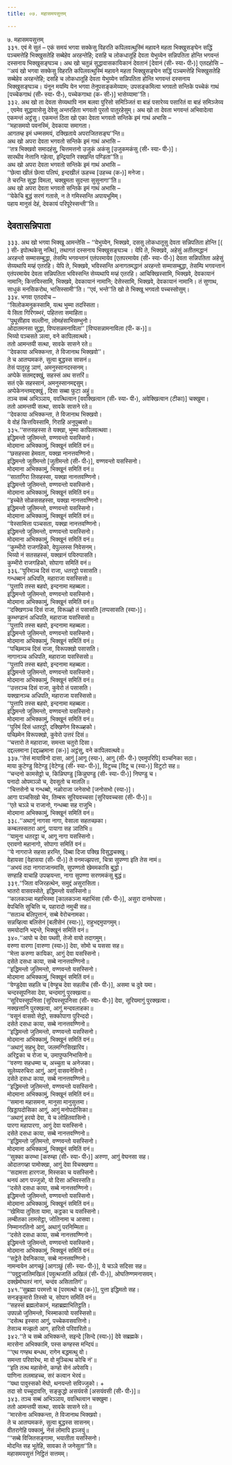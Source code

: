 ```yaml
---
title: ०७. महासमयसुत्तम्

---
```

७. महासमयसुत्तम्  
३३१. एवं मे सुतं – एकं समयं भगवा सक्केसु विहरति कपिलवत्थुस्मिं महावने महता भिक्खुसङ्घेन सद्धिं पञ्चमत्तेहि भिक्खुसतेहि सब्बेहेव अरहन्तेहि; दसहि च लोकधातूहि देवता येभुय्येन सन्निपतिता होन्ति भगवन्तं दस्सनाय भिक्खुसङ्घञ्च। अथ खो चतुन्नं सुद्धावासकायिकानं देवतानं [देवानं (सी॰ स्या॰ पी॰)] एतदहोसि – ‘‘अयं खो भगवा सक्केसु विहरति कपिलवत्थुस्मिं महावने महता भिक्खुसङ्घेन सद्धिं पञ्चमत्तेहि भिक्खुसतेहि सब्बेहेव अरहन्तेहि; दसहि च लोकधातूहि देवता येभुय्येन सन्निपतिता होन्ति भगवन्तं दस्सनाय भिक्खुसङ्घञ्च। यंनून मयम्पि येन भगवा तेनुपसङ्कमेय्याम; उपसङ्कमित्वा भगवतो सन्तिके पच्चेकं गाथं [पच्चेकगाथं (सी॰ स्या॰ पी॰), पच्चेकगाथा (क॰ सी॰)] भासेय्यामा’’ति।  
३३२. अथ खो ता देवता सेय्यथापि नाम बलवा पुरिसो समिञ्जितं वा बाहं पसारेय्य पसारितं वा बाहं समिञ्जेय्य , एवमेव सुद्धावासेसु देवेसु अन्तरहिता भगवतो पुरतो पातुरहेसुम्। अथ खो ता देवता भगवन्तं अभिवादेत्वा एकमन्तं अट्ठंसु। एकमन्तं ठिता खो एका देवता भगवतो सन्तिके इमं गाथं अभासि –  
‘‘महासमयो पवनस्मिं, देवकाया समागता।  
आगतम्ह इमं धम्मसमयं, दक्खिताये अपराजितसङ्घ’’न्ति॥  
अथ खो अपरा देवता भगवतो सन्तिके इमं गाथं अभासि –  
‘‘तत्र भिक्खवो समादहंसु, चित्तमत्तनो उजुकं अकंसु [उजुकमकंसु (सी॰ स्या॰ पी॰)]।  
सारथीव नेत्तानि गहेत्वा, इन्द्रियानि रक्खन्ति पण्डिता’’ति॥  
अथ खो अपरा देवता भगवतो सन्तिके इमं गाथं अभासि –  
‘‘छेत्वा खीलं छेत्वा पलिघं, इन्दखीलं ऊहच्च [उहच्च (क॰)] मनेजा।  
ते चरन्ति सुद्धा विमला, चक्खुमता सुदन्ता सुसुनागा’’ति॥  
अथ खो अपरा देवता भगवतो सन्तिके इमं गाथं अभासि –  
‘‘येकेचि बुद्धं सरणं गतासे, न ते गमिस्सन्ति अपायभूमिम्।  
पहाय मानुसं देहं, देवकायं परिपूरेस्सन्ती’’ति॥  


## देवतासन्निपाता

३३३. अथ खो भगवा भिक्खू आमन्तेसि – ‘‘येभुय्येन, भिक्खवे, दससु लोकधातूसु देवता सन्निपतिता होन्ति [( ) सी॰ इपोत्थकेसु नत्थि], तथागतं दस्सनाय भिक्खुसङ्घञ्च । येपि ते, भिक्खवे, अहेसुं अतीतमद्धानं अरहन्तो सम्मासम्बुद्धा, तेसम्पि भगवन्तानं एतंपरमायेव [एतपरमायेव (सी॰ स्या॰ पी॰)] देवता सन्निपतिता अहेसुं सेय्यथापि मय्हं एतरहि। येपि ते, भिक्खवे, भविस्सन्ति अनागतमद्धानं अरहन्तो सम्मासम्बुद्धा, तेसम्पि भगवन्तानं एतंपरमायेव देवता सन्निपतिता भविस्सन्ति सेय्यथापि मय्हं एतरहि। आचिक्खिस्सामि, भिक्खवे, देवकायानं नामानि; कित्तयिस्सामि, भिक्खवे, देवकायानं नामानि; देसेस्सामि, भिक्खवे, देवकायानं नामानि। तं सुणाथ, साधुकं मनसिकरोथ, भासिस्सामी’’ति। ‘‘एवं, भन्ते’’ति खो ते भिक्खू भगवतो पच्चस्सोसुम्।  
३३४. भगवा एतदवोच –  
‘‘सिलोकमनुकस्सामि, यत्थ भुम्मा तदस्सिता।  
ये सिता गिरिगब्भरं, पहितत्ता समाहिता॥  
‘‘पुथूसीहाव सल्लीना, लोमहंसाभिसम्भुनो।  
ओदातमनसा सुद्धा, विप्पसन्नमनाविला’’ [विप्पसन्नामनाविला (पी॰ क॰)]॥  
भिय्यो पञ्चसते ञत्वा, वने कापिलवत्थवे।  
ततो आमन्तयी सत्था, सावके सासने रते॥  
‘‘देवकाया अभिक्कन्ता, ते विजानाथ भिक्खवो’’।  
ते च आतप्पमकरुं, सुत्वा बुद्धस्स सासनं॥  
तेसं पातुरहु ञाणं, अमनुस्सानदस्सनम्।  
अप्पेके सतमद्दक्खुं, सहस्सं अथ सत्तरिं॥  
सतं एके सहस्सानं, अमनुस्सानमद्दसुम्।  
अप्पेकेनन्तमद्दक्खुं , दिसा सब्बा फुटा अहुं॥  
तञ्च सब्बं अभिञ्ञाय, ववत्थित्वान [ववक्खित्वान (सी॰ स्या॰ पी॰), अवेक्खित्वान (टीका)] चक्खुमा।  
ततो आमन्तयी सत्था, सावके सासने रते॥  
‘‘देवकाया अभिक्कन्ता, ते विजानाथ भिक्खवो।  
ये वोहं कित्तयिस्सामि, गिराहि अनुपुब्बसो॥  
३३५.‘‘सत्तसहस्सा ते यक्खा, भुम्मा कापिलवत्थवा।  
इद्धिमन्तो जुतिमन्तो, वण्णवन्तो यसस्सिनो।  
मोदमाना अभिक्कामुं, भिक्खूनं समितिं वनं॥  
‘‘छसहस्सा हेमवता, यक्खा नानत्तवण्णिनो।  
इद्धिमन्तो जुतीमन्तो [जुतीमन्तो (सी॰ पी॰)], वण्णवन्तो यसस्सिनो।  
मोदमाना अभिक्कामुं, भिक्खूनं समितिं वनं॥  
‘‘सातागिरा तिसहस्सा, यक्खा नानत्तवण्णिनो।  
इद्धिमन्तो जुतिमन्तो, वण्णवन्तो यसस्सिनो।  
मोदमाना अभिक्कामुं, भिक्खूनं समितिं वनं॥  
‘‘इच्चेते सोळससहस्सा, यक्खा नानत्तवण्णिनो।  
इद्धिमन्तो जुतिमन्तो, वण्णवन्तो यसस्सिनो।  
मोदमाना अभिक्कामुं, भिक्खूनं समितिं वनं॥  
‘‘वेस्सामित्ता पञ्चसता, यक्खा नानत्तवण्णिनो।  
इद्धिमन्तो जुतिमन्तो, वण्णवन्तो यसस्सिनो।  
मोदमाना अभिक्कामुं, भिक्खूनं समितिं वनं॥  
‘‘कुम्भीरो राजगहिको, वेपुल्लस्स निवेसनम्।  
भिय्यो नं सतसहस्सं, यक्खानं पयिरुपासति।  
कुम्भीरो राजगहिको, सोपागा समितिं वनं॥  
३३६.‘‘पुरिमञ्च दिसं राजा, धतरट्ठो पसासति।  
गन्धब्बानं अधिपति, महाराजा यसस्सिसो॥  
‘‘पुत्तापि तस्स बहवो, इन्दनामा महब्बला।  
इद्धिमन्तो जुतिमन्तो, वण्णवन्तो यसस्सिनो।  
मोदमाना अभिक्कामुं, भिक्खूनं समितिं वनं॥  
‘‘दक्खिणञ्च दिसं राजा, विरूळ्हो तं पसासति [तप्पसासति (स्या॰)]।  
कुम्भण्डानं अधिपति, महाराजा यसस्सिसो॥  
‘‘पुत्तापि तस्स बहवो, इन्दनामा महब्बला।  
इद्धिमन्तो जुतिमन्तो, वण्णवन्तो यसस्सिनो।  
मोदमाना अभिक्कामुं, भिक्खूनं समितिं वनं॥  
‘‘पच्छिमञ्च दिसं राजा, विरूपक्खो पसासति।  
नागानञ्च अधिपति, महाराजा यसस्सिसो॥  
‘‘पुत्तापि तस्स बहवो, इन्दनामा महब्बला।  
इद्धिमन्तो जुतिमन्तो, वण्णवन्तो यसस्सिनो।  
मोदमाना अभिक्कामुं, भिक्खूनं समितिं वनं॥  
‘‘उत्तरञ्च दिसं राजा, कुवेरो तं पसासति।  
यक्खानञ्च अधिपति, महाराजा यसस्सिसो॥  
‘‘पुत्तापि तस्स बहवो, इन्दनामा महब्बला।  
इद्धिमन्तो जुतिमन्तो, वण्णवन्तो यसस्सिनो।  
मोदमाना अभिक्कामुं, भिक्खूनं समितिं वनं॥  
‘‘पुरिमं दिसं धतरट्ठो, दक्खिणेन विरूळ्हको।  
पच्छिमेन विरूपक्खो, कुवेरो उत्तरं दिसं॥  
‘‘चत्तारो ते महाराजा, समन्ता चतुरो दिसा।  
दद्दल्लमाना [दद्दळ्हमाना (क॰)] अट्ठंसु, वने कापिलवत्थवे॥  
३३७.‘‘तेसं मायाविनो दासा, आगुं [आगू (स्या॰), आगु (सी॰ पी॰) एवमुपरिपि] वञ्चनिका सठा।  
माया कुटेण्डु विटेण्डु [वेटेण्डु (सी॰ स्या॰ पी॰)], विटुच्च [विटू च (स्या॰)] विटुटो सह॥  
‘‘चन्दनो कामसेट्ठो च, किन्निघण्डु [किन्नुघण्डु (सी॰ स्या॰ पी॰)] निघण्डु च।  
पनादो ओपमञ्ञो च, देवसूतो च मातलि॥  
‘‘चित्तसेनो च गन्धब्बो, नळोराजा जनेसभो [जनोसभो (स्या॰)]।  
आगा पञ्चसिखो चेव, तिम्बरू सूरियवच्चसा [सुरियवच्चसा (सी॰ पी॰)]॥  
‘‘एते चञ्ञे च राजानो, गन्धब्बा सह राजुभि।  
मोदमाना अभिक्कामुं, भिक्खूनं समितिं वनं॥  
३३८.‘‘अथागुं नागसा नागा, वेसाला सहतच्छका।  
कम्बलस्सतरा आगुं, पायागा सह ञातिभि॥  
‘‘यामुना धतरट्ठा च, आगू नागा यसस्सिनो।  
एरावणो महानागो, सोपागा समितिं वनं॥  
‘‘ये नागराजे सहसा हरन्ति, दिब्बा दिजा पक्खि विसुद्धचक्खू।  
वेहायसा [वेहासया (सी॰ पी॰)] ते वनमज्झपत्ता, चित्रा सुपण्णा इति तेस नामं॥  
‘‘अभयं तदा नागराजानमासि, सुपण्णतो खेममकासि बुद्धो।  
सण्हाहि वाचाहि उपव्हयन्ता, नागा सुपण्णा सरणमकंसु बुद्धं॥  
३३९.‘‘जिता वजिरहत्थेन, समुद्दं असुरासिता।  
भातरो वासवस्सेते, इद्धिमन्तो यसस्सिनो॥  
‘‘कालकञ्चा महाभिस्मा [कालकञ्जा महाभिंसा (सी॰ पी॰)], असुरा दानवेघसा।  
वेपचित्ति सुचित्ति च, पहारादो नमुची सह॥  
‘‘सतञ्च बलिपुत्तानं, सब्बे वेरोचनामका।  
सन्नय्हित्वा बलिसेनं [बलीसेनं (स्या॰)], राहुभद्दमुपागमुम्।  
समयोदानि भद्दन्ते, भिक्खूनं समितिं वनं॥  
३४०.‘‘आपो च देवा पथवी, तेजो वायो तदागमुम्।  
वरुणा वारणा [वारुणा (स्या॰)] देवा, सोमो च यससा सह॥  
‘‘मेत्ता करुणा कायिका, आगुं देवा यसस्सिनो।  
दसेते दसधा काया, सब्बे नानत्तवण्णिनो॥  
‘‘इद्धिमन्तो जुतिमन्तो, वण्णवन्तो यसस्सिनो।  
मोदमाना अभिक्कामुं, भिक्खूनं समितिं वनं॥  
‘‘वेण्डुदेवा सहलि च [वेण्हूच देवा सहलीच (सी॰ पी॰)], असमा च दुवे यमा।  
चन्दस्सूपनिसा देवा, चन्दमागुं पुरक्खत्वा॥  
‘‘सूरियस्सूपनिसा [सुरियस्सूपनिसा (सी॰ स्या॰ पी॰)] देवा, सूरियमागुं पुरक्खत्वा।  
नक्खत्तानि पुरक्खत्वा, आगुं मन्दवलाहका॥  
‘‘वसूनं वासवो सेट्ठो, सक्कोपागा पुरिन्ददो।  
दसेते दसधा काया, सब्बे नानत्तवण्णिनो॥  
‘‘इद्धिमन्तो जुतिमन्तो, वण्णवन्तो यसस्सिनो।  
मोदमाना अभिक्कामुं, भिक्खूनं समितिं वनं॥  
‘‘अथागुं सहभू देवा, जलमग्गिसिखारिव।  
अरिट्ठका च रोजा च, उमापुप्फनिभासिनो॥  
‘‘वरुणा सहधम्मा च, अच्चुता च अनेजका।  
सूलेय्यरुचिरा आगुं, आगुं वासवनेसिनो।  
दसेते दसधा काया, सब्बे नानत्तवण्णिनो॥  
‘‘इद्धिमन्तो जुतिमन्तो, वण्णवन्तो यसस्सिनो।  
मोदमाना अभिक्कामुं, भिक्खूनं समितिं वनं॥  
‘‘समाना महासमना, मानुसा मानुसुत्तमा।  
खिड्डापदोसिका आगुं, आगुं मनोपदोसिका॥  
‘‘अथागुं हरयो देवा, ये च लोहितवासिनो।  
पारगा महापारगा, आगुं देवा यसस्सिनो।  
दसेते दसधा काया, सब्बे नानत्तवण्णिनो॥  
‘‘इद्धिमन्तो जुतिमन्तो, वण्णवन्तो यसस्सिनो।  
मोदमाना अभिक्कामुं, भिक्खूनं समितिं वनं॥  
‘‘सुक्का करम्भा [करुम्हा (सी॰ स्या॰ पी॰)] अरुणा, आगुं वेघनसा सह।  
ओदातगय्हा पामोक्खा, आगुं देवा विचक्खणा॥  
‘‘सदामत्ता हारगजा, मिस्सका च यसस्सिनो।  
थनयं आग पज्जुन्नो, यो दिसा अभिवस्सति॥  
‘‘दसेते दसधा काया, सब्बे नानत्तवण्णिनो।  
इद्धिमन्तो जुतिमन्तो, वण्णवन्तो यसस्सिनो।  
मोदमाना अभिक्कामुं, भिक्खूनं समितिं वनं॥  
‘‘खेमिया तुसिता यामा, कट्ठका च यसस्सिनो।  
लम्बीतका लामसेट्ठा, जोतिनामा च आसवा।  
निम्मानरतिनो आगुं, अथागुं परनिम्मिता॥  
‘‘दसेते दसधा काया, सब्बे नानत्तवण्णिनो।  
इद्धिमन्तो जुतिमन्तो, वण्णवन्तो यसस्सिनो।  
मोदमाना अभिक्कामुं, भिक्खूनं समितिं वनं॥  
‘‘सट्ठेते देवनिकाया, सब्बे नानत्तवण्णिनो।  
नामन्वयेन आगच्छुं [आगञ्छुं (सी॰ स्या॰ पी॰)], ये चञ्ञे सदिसा सह॥  
‘‘‘पवुट्ठजातिमखिलं [पवुत्थजातिं अखिलं (सी॰ पी॰)], ओघतिण्णमनासवम्।  
दक्खेमोघतरं नागं, चन्दंव असितातिगं’॥  
३४१.‘‘सुब्रह्मा परमत्तो च [परमत्थो च (क॰)], पुत्ता इद्धिमतो सह।  
सनङ्कुमारो तिस्सो च, सोपाग समितिं वनं॥  
‘‘सहस्सं ब्रह्मलोकानं, महाब्रह्माभितिट्ठति।  
उपपन्नो जुतिमन्तो, भिस्माकायो यसस्सिसो॥  
‘‘दसेत्थ इस्सरा आगुं, पच्चेकवसवत्तिनो।  
तेसञ्च मज्झतो आग, हारितो परिवारितो॥  
३४२.‘‘ते च सब्बे अभिक्कन्ते, सइन्दे [सिन्दे (स्या॰)] देवे सब्रह्मके।  
मारसेना अभिक्कामि, पस्स कण्हस्स मन्दियं॥  
‘‘‘एथ गण्हथ बन्धथ, रागेन बद्धमत्थु वो।  
समन्ता परिवारेथ, मा वो मुञ्चित्थ कोचि नं’॥  
‘‘इति तत्थ महासेनो, कण्हो सेनं अपेसयि।  
पाणिना तलमाहच्च, सरं कत्वान भेरवं॥  
‘‘यथा पावुस्सको मेघो, थनयन्तो सविज्जुको। +  
तदा सो पच्चुदावत्ति, सङ्कुद्धो असयंवसे [असयंवसी (सी॰ पी॰)]॥  
३४३. तञ्च सब्बं अभिञ्ञाय, ववत्थित्वान चक्खुमा।  
ततो आमन्तयी सत्था, सावके सासने रते॥  
‘‘मारसेना अभिक्कन्ता, ते विजानाथ भिक्खवो।  
ते च आतप्पमकरुं, सुत्वा बुद्धस्स सासनम्।  
वीतरागेहि पक्कामुं, नेसं लोमापि इञ्जयुं॥  
‘‘‘सब्बे विजितसङ्गामा, भयातीता यसस्सिनो।  
मोदन्ति सह भूतेहि, सावका ते जनेसुता’’ति॥  
महासमयसुत्तं निट्ठितं सत्तमम्।  